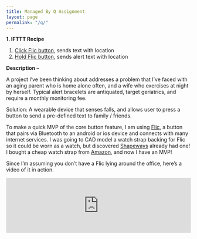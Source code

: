 ```yaml
---
title: Managed By Q Assignment
layout: page
permalink: "/q/"
---
```

**1. IFTTT Recipe**

1.  [Click Flic button](https://ifttt.com/applets/44303349d-if-you-click-flic-then-share-location-in-sms), sends text with location
2.  <span style="letter-spacing: 0.01em;">[Hold Flic button](https://ifttt.com/applets/44350944d-if-you-hold-flic-then-send-an-alert-sms-with-location), sends alert text with location</span>  

**Description** –

A project I’ve been thinking about addresses a problem that I’ve faced with an aging parent who is home alone often, and a wife who exercises at night by herself. Typical alert bracelets are antiquated, target geriatrics, and require a monthly monitoring fee. 

Solution: A wearable device that senses falls, and allows user to press a button to send a pre-defined text to family / friends.

To make a quick MVP of the core button feature, I am using [Flic](flic.io), a button that pairs via Bluetooth to an android or ios device and connects with many internet services. I was going to CAD model a watch strap backing for Flic so it could be worn as a watch, but discovered [Shapeways](http://shpws.me/LeuU) already had one! I bought a cheap watch strap from [Amazon](https://www.amazon.com/gp/product/B017CK4PAQ/ref=oh_aui_detailpage_o00_s00?ie=UTF8&psc=1), and now I have an MVP!

Since I’m assuming you don’t have a Flic lying around the office, here’s a video of it in action.

<iframe width="100%" height="auto" src="https://www.youtube.com/embed/GU0SDtaixnU" frameborder="0" allowfullscreen=""></iframe>